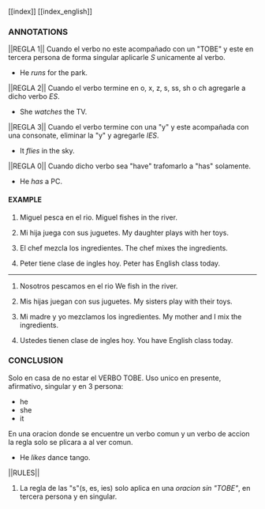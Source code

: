 
[[index]]
[[index_english]]

### ANNOTATIONS
||REGLA 1||
Cuando el verbo no este acompañado con un "TOBE" y este en tercera persona de forma singular aplicarle *S* unicamente al verbo.
- He *runs* for the park.

||REGLA 2||
Cuando el verbo termine en o, x, z, s, ss, sh o ch agregarle a dicho verbo *ES*.
- She *watches* the TV.

||REGLA 3||
Cuando el verbo termine con una "y" y este acompañada con una consonate, eliminar la "y" y agregarle *IES*.
- It *flies* in the sky.

||REGLA 0||
Cuando dicho verbo sea "have" trafomarlo a "has" solamente.
- He *has* a PC.

#### EXAMPLE
1. Miguel pesca en el rio.
	Miguel fishes in the river.

2. Mi hija juega con sus juguetes.
	My daughter plays with her toys.

3. El chef mezcla los ingredientes.
	The chef mixes the ingredients.

4. Peter tiene clase de ingles hoy.
	Peter has English class today.

-----------------------------------

1. Nosotros pescamos en el rio
	We fish in the river.

2. Mis hijas juegan con sus juguetes.
	My sisters play with their toys.

3. Mi madre y yo mezclamos los ingredientes.
	My mother and I mix the ingredients.

4. Ustedes tienen clase de ingles hoy.
	You have English class today.

### CONCLUSION
Solo en casa de no estar el VERBO TOBE.
Uso unico en presente, afirmativo, singular y en 3 persona:
- he
- she
- it

En una oracion donde se encuentre un verbo comun y un verbo de accion la regla solo se plicara a al ver comun.
- He *likes* dance tango.

||RULES||
1. La regla de las "s"(s, es, ies) solo aplica en una *oracion sin "TOBE"*, en tercera persona y en singular.